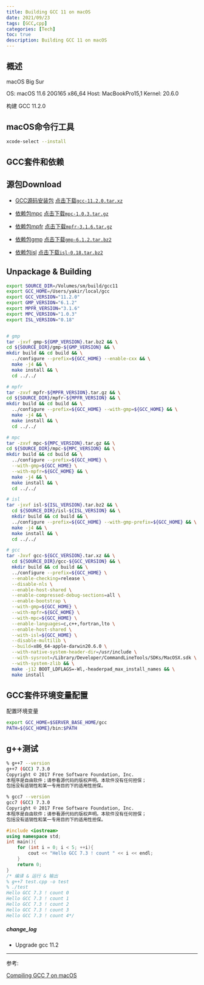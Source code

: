 ```yaml
---
title: Building GCC 11 on macOS
date: 2021/09/23
tags: [GCC,cpp]
categories: [Tech]
toc: true
description: Building GCC 11 on macOS
---
```


## 概述

macOS Big Sur

OS: macOS 11.6 20G165 x86_64
Host: MacBookPro15,1
Kernel: 20.6.0

构建 GCC 11.2.0

## macOS命令行工具

```bash
xcode-select --install
```

## GCC套件和依赖

## 源包Download

+ [GCC源码安装包](https://bigsearcher.com/mirrors/gcc/releases)
  [点击下载`gcc-11.2.0.tar.xz`](https://bigsearcher.com/mirrors/gcc/releases/gcc-11.2.0/gcc-11.2.0.tar.xz)

+ [依赖包mpc](http://www.multiprecision.org/mpc/download.html)
  [点击下载`mpc-1.0.3.tar.gz`](ftp://ftp.gnu.org/gnu/mpc/mpc-1.0.3.tar.gz)

+ [依赖包mpfr](http://www.mpfr.org/mpfr-current/#download)
  [点击下载`mpfr-3.1.6.tar.gz`](http://www.mpfr.org/mpfr-current/mpfr-3.1.6.tar.gz)

+ [依赖包gmp](https://gmplib.org)
  [点击下载`gmp-6.1.2.tar.bz2`](https://gmplib.org/download/gmp/gmp-6.1.2.tar.bz2)

+ [依赖包isl](https://gcc.gnu.org/pub/gcc/infrastructure/)
  [点击下载`isl-0.18.tar.bz2`](https://gcc.gnu.org/pub/gcc/infrastructure/isl-0.18.tar.bz2)

## Unpackage & Building

```bash
export SOURCE_DIR=/Volumes/sm/build/gcc11
export GCC_HOME=/Users/yakir/local/gcc
export GCC_VERSION="11.2.0"
export GMP_VERSION="6.1.2"
export MPFR_VERSION="3.1.6"
export MPC_VERSION="1.0.3"
export ISL_VERSION="0.18"


# gmp
tar -jxvf gmp-${GMP_VERSION}.tar.bz2 && \
cd ${SOURCE_DIR}/gmp-${GMP_VERSION} && \
mkdir build && cd build && \
  ../configure --prefix=${GCC_HOME} --enable-cxx && \
  make -j4 && \
  make install && \
  cd ../../

# mpfr
tar -zxvf mpfr-${MPFR_VERSION}.tar.gz && \
cd ${SOURCE_DIR}/mpfr-${MPFR_VERSION} && \
mkdir build && cd build && \
  ../configure --prefix=${GCC_HOME} --with-gmp=${GCC_HOME} && \
  make -j4 && \
  make install && \
  cd ../../

# mpc
tar -zxvf mpc-${MPC_VERSION}.tar.gz && \
cd ${SOURCE_DIR}/mpc-${MPC_VERSION} && \
mkdir build && cd build && \
  ../configure --prefix=${GCC_HOME} \
  --with-gmp=${GCC_HOME} \
  --with-mpfr=${GCC_HOME} && \
  make -j4 && \
  make install && \
  cd ../../

# isl
tar -jxvf isl-${ISL_VERSION}.tar.bz2 && \
  cd ${SOURCE_DIR}/isl-${ISL_VERSION} && \
  mkdir build && cd build && \
  ../configure --prefix=${GCC_HOME} --with-gmp-prefix=${GCC_HOME} && \
  make -j4 && \
  make install && \
  cd ../../

# gcc
tar -Jxvf gcc-${GCC_VERSION}.tar.xz && \
  cd ${SOURCE_DIR}/gcc-${GCC_VERSION} && \
  mkdir build && cd build && \
  ../configure --prefix=${GCC_HOME} \
  --enable-checking=release \
  --disable-nls \
  --enable-host-shared \
  --enable-compressed-debug-sections=all \
  --enable-bootstrap \
  --with-gmp=${GCC_HOME} \
  --with-mpfr=${GCC_HOME} \
  --with-mpc=${GCC_HOME} \
  --enable-languages=c,c++,fortran,lto \
  --enable-host-shared \
  --with-isl=${GCC_HOME} \
  --disable-multilib \
  --build=x86_64-apple-darwin20.6.0 \
  --with-native-system-header-dir=/usr/include \
  --with-sysroot=/Library/Developer/CommandLineTools/SDKs/MacOSX.sdk \
  --with-system-zlib && \
  make -j12 BOOT_LDFLAGS=-Wl,-headerpad_max_install_names && \
  make install
```


## GCC套件环境变量配置

配置环境变量

```bash
export GCC_HOME=$SERVER_BASE_HOME/gcc
PATH=${GCC_HOME}/bin:$PATH
```

## g++测试

```bash
% g++7 --version
g++7 (GCC) 7.3.0
Copyright © 2017 Free Software Foundation, Inc.
本程序是自由软件；请参看源代码的版权声明。本软件没有任何担保；
包括没有适销性和某一专用目的下的适用性担保。

% gcc7 --version
gcc7 (GCC) 7.3.0
Copyright © 2017 Free Software Foundation, Inc.
本程序是自由软件；请参看源代码的版权声明。本软件没有任何担保；
包括没有适销性和某一专用目的下的适用性担保。
```

```cpp
#include <iostream>
using namespace std;
int main(){
    for (int i = 0; i < 5; ++i){
        cout << "Hello GCC 7.3 ! count " << i << endl;
    }
    return 0;
}
/* 编译 & 运行 & 输出
% g++7 test.cpp -o test
% ./test 
Hello GCC 7.3 ! count 0
Hello GCC 7.3 ! count 1
Hello GCC 7.3 ! count 2
Hello GCC 7.3 ! count 3
Hello GCC 7.3 ! count 4*/
```

##### change_log

- Upgrade gcc 11.2

___

参考:

[Compiling GCC 7 on macOS](https://solarianprogrammer.com/2017/05/21/compiling-gcc-macos/)
